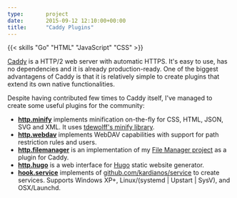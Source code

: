```yaml
---
type:       project
date:	    2015-09-12 12:10:00+00:00
title:      "Caddy Plugins"
---
```


{{< skills "Go" "HTML" "JavaScript" "CSS" >}}

[Caddy](https://caddyserver.com) is a HTTP/2 web server with automatic HTTPS. It's easy to use, has no dependencies and it is already production-ready. One of the biggest advantagens of Caddy is that it is relatively simple to create plugins that extend its own native functionalities.

Despite having contributed few times to Caddy itself, I've managed to create some useful plugins for the community:

+ [**http.minify**](https://caddyserver.com/docs/http.minify) implements minification on-the-fly for CSS, HTML, JSON, SVG and XML. It uses [tdewolff's minify library](https://github.com/tdewolff/minify).
+ [**http.webdav**](https://caddyserver.com/docs/http.webdav) implements WebDAV capabilities with support for path restriction rules and users.
+ [**http.filemanager**](https://caddyserver.com/docs/http.filemanager) is an implementation of my [File Manager project](/work/filemanager) as a plugin for Caddy.
+ [**http.hugo**](https://caddyserver.com/docs/http.hugo) is a web interface for [Hugo](https://gohugo.io) static website generator.
+ [**hook.service**](https://caddyserver.com/docs/hook.service) implements of [github.com/kardianos/service](https://github.com/kardianos/service) to create services. Supports Windows XP+, Linux/(systemd | Upstart | SysV), and OSX/Launchd.
